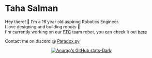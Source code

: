 # Taha Salman

<div align="left">

Hey there! 👋 I'm a 16 year old aspiring Robotics Engineer.\
I love designing and building robots 🤖 \
I'm currently working on our [FTC](https://www.firstaustralia.org/first-tech-challenge) team robot, you can check it out [here](https://instagram.com/ironlionsftc)

Contact me on discord @ [Paradox.py](https://discord.com/users/733568404081999932)



<div align="center">

[![Anurag's GitHub stats-Dark](https://github-readme-stats.vercel.app/api?username=paradoxiscoding&show_icons=true&theme=dark#gh-dark-mode-only)](https://github.com/anuraghazra/github-readme-stats#gh-dark-mode-only)


